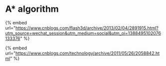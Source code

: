 # A\* algorithm

{% embed url="https://www.cnblogs.com/flash3d/archive/2013/02/04/2891915.html?utm_source=wechat_session&utm_medium=social&utm_oi=1388495102076133376" %}

{% embed url="https://www.cnblogs.com/technology/archive/2011/05/26/2058842.html" %}
